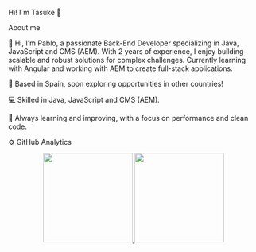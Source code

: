 Hi! I´m Tasuke 👋


About me	

👋 Hi, I'm Pablo, a passionate Back-End Developer specializing in Java, JavaScript and CMS (AEM). With 2 years of experience, I enjoy building scalable and robust solutions for complex challenges. Currently learning with Angular and working with AEM to create full-stack applications.


📍 Based in Spain, soon exploring opportunities in other countries!

💻 Skilled in Java, JavaScript and CMS (AEM).

🚀 Always learning and improving, with a focus on performance and clean code.



⚙️  GitHub Analytics
 
<p align="center">
<a href="https://github.com/ArisGuimera">
  <img height="180em" src="https://github-readme-stats-eight-theta.vercel.app/api?username=tasukekyk&show_icons=true&theme=algolia&include_all_commits=true&count_private=true"/>
  <img height="180em" src="https://github-readme-stats-eight-theta.vercel.app/api/top-langs/?username=tasukekyk&layout=compact&langs_count=8&theme=algolia"/>
</a>
</p>
